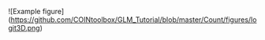

![Example figure] 
(https://github.com/COINtoolbox/GLM_Tutorial/blob/master/Count/figures/logit3D.png)
